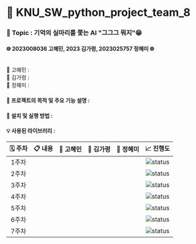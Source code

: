 # 📢 KNU_SW_python_project_team_8 

### **🌸 Topic : 기억의 실마리를 쫓는 AI "그그그 뭐지"😁**  <br>
#### 🌐 2023008036 고혜민, 2023 김가령, 2023025757 정혜미 🌐<br><br>
👾 고혜민 : <br>
👾 김가령 : <br>
👾 정혜미 : <br>

#### 📌 프로젝트의 목적 및 주요 기능 설명 :<br>

#### 🚀 설치 및 실행 방법 : <br>

#### 💡 사용된 라이브러리 :

| 🗓️ 주차                           | 📋 내용                | 👩 고혜민          | 👩 김가령         | 👩 정혜미           | 📈 진행도 |
| :-------------------------------: | :---------------------: | :----------------:  | :--------------:  | :------------------: | :---------: |
| 1주차 |   |  |  |   |![status](https://img.shields.io/badge/Not%20started-112051) |
| 2주차 |   |  |  |   |![status](https://img.shields.io/badge/Not%20started-112051) |
| 3주차 |   |  |  |   |![status](https://img.shields.io/badge/Not%20started-112051) |
| 4주차 |   |  |  |   |![status](https://img.shields.io/badge/Not%20started-112051) |
| 5주차 |   |  |  |   |![status](https://img.shields.io/badge/Not%20started-112051) |
| 6주차 |   |  |  |   |![status](https://img.shields.io/badge/Not%20started-112051) |
| 7주차 |   |  |  |   |![status](https://img.shields.io/badge/Not%20started-112051) |


